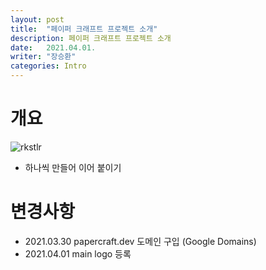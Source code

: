 ```yaml
---
layout: post
title:  "페이퍼 크래프트 프로젝트 소개"
description: 페이퍼 크래프트 프로젝트 소개 
date:   2021.04.01.
writer: "장승환"
categories: Intro
---
```


# 개요
![rkstlr](https://user-images.githubusercontent.com/8253917/113249274-668d9980-92f9-11eb-92af-86bd4594dfc0.jpg)
+ 하나씩 만들어 이어 붙이기



# 변경사항
* 2021.03.30 papercraft.dev 도메인 구입 (Google Domains)
* 2021.04.01 main logo 등록 

